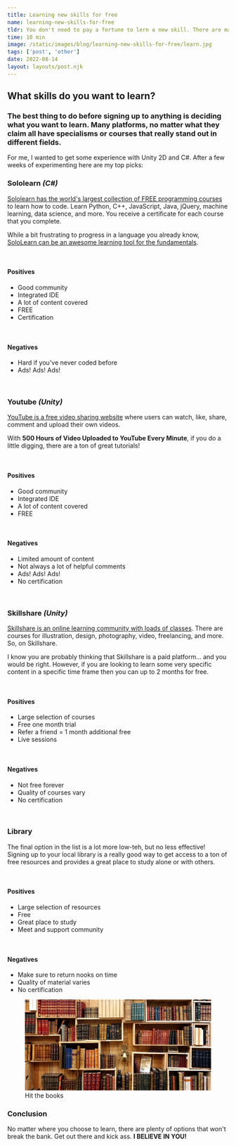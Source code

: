 ```yaml
---
title: Learning new skills for free
name: learning-new-skills-for-free
tldr: You don't need to pay a fortune to lern a new skill. There are many platforms and subscription plans (Skillshare, Youtube, Sololearn) that allow you to learn the skills you want for nothing. As longs as you don't mind a few Ads that is!
time: 10 min
image: /static/images/blog/learning-new-skills-for-free/learn.jpg
tags: ['post', 'other']
date: 2022-08-14
layout: layouts/post.njk
---
```


## What skills do you want to learn?

### The best thing to do before signing up to anything is deciding what you want to learn. Many platforms, no matter what they claim all have specialisms or courses that really stand out in different fields.

For me, I wanted to get some experience with Unity 2D and C#. After a few weeks of experimenting here are my top picks:

### Sololearn *(C#)*

[Sololearn has the world's largest collection of FREE programming courses](#) to learn how to code. Learn Python, C++, JavaScript, Java, jQuery, machine learning, data science, and more. You receive a certificate for each course that you complete.

While a bit frustrating to progress in a language you already know, [SoloLearn can be an awesome learning tool for the fundamentals](#).

<br>

#### Positives

- Good community
- Integrated IDE
- A lot of content covered
- FREE
- Certification

<br>

#### Negatives

- Hard if you've never coded before
- Ads! Ads! Ads!

<br>

### Youtube *(Unity)*

[YouTube is a free video sharing website](#) where users can watch, like, share, comment and upload their own videos.

With **500 Hours of Video Uploaded to YouTube Every Minute**, if you do a little digging, there are a ton of great tutorials!

<br>

#### Positives

- Good community
- Integrated IDE
- A lot of content covered
- FREE

<br>

#### Negatives

- Limited amount of content
- Not always a lot of helpful comments
- Ads! Ads! Ads!
- No certification

<br>

### Skillshare *(Unity)*

[Skillshare is an online learning community with loads of classes](#). There are courses for illustration, design, photography, video, freelancing, and more. So, on Skillshare.

I know you are probably thinking that Skillshare
is a paid platform... and you would be right. However, if you are looking to learn some very specific content in a specific time frame then you can up to 2 months for free.

<br>

#### Positives

- Large selection of courses
- Free one month trial
- Refer a friend = 1 month additional free
- Live sessions

<br>

#### Negatives

- Not free forever
- Quality of courses vary
- No certification

<br>

### Library

The final option in the list is a lot more low-teh, but no less effective! Signing up to your local library is a really good way to get access to a ton of free resources and provides a great place to study alone or with others.

<br>

#### Positives

- Large selection of resources
- Free
- Great place to study
- Meet and support community

<br>

#### Negatives

- Make sure to return nooks on time
- Quality of material varies
- No certification

<figure>
	<img class="case-img " src="/static/images/blog/learning-new-skills-for-free/learn.jpg" alt="books">
	<figcaption>Hit the books</figcaption>
</figure>

### Conclusion

No matter where you choose to learn, there are plenty of options that won't break the bank. Get out there and kick ass. **I BELIEVE IN YOU!**
